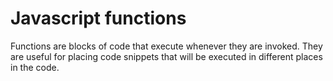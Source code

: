 # Javascript functions
Functions are blocks of code that execute whenever they are invoked. They are useful for placing code snippets that will be executed in different places in the code.
